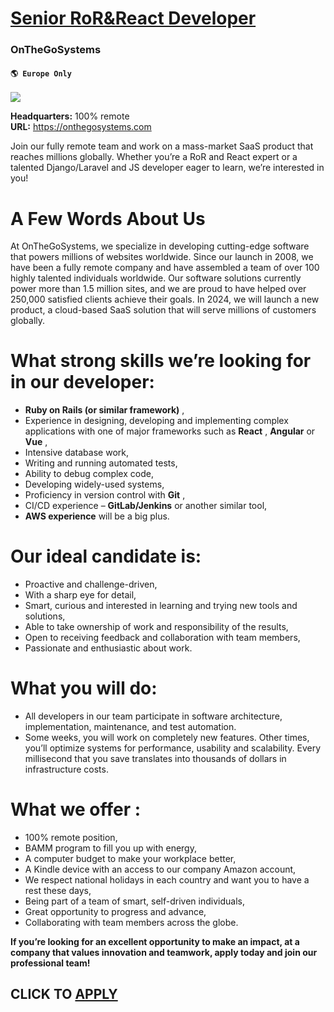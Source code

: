 # [Senior RoR&React Developer](https://www.remotewlb.com/apply/senior-ror-react-developer)  
### OnTheGoSystems  
#### `🌎 Europe Only`  
![](https://we-work-remotely.imgix.net/logos/0076/2990/logo.gif?ixlib=rails-4.0.0&w=50&h=50&dpr=2&fit=fill&auto=compress)

**Headquarters:** 100% remote  
**URL:** https://onthegosystems.com

Join our fully remote team and work on a mass-market SaaS product that reaches millions globally. Whether you’re a RoR and React expert or a talented Django/Laravel and JS developer eager to learn, we’re interested in you!  
  

# **A Few Words About Us**

  

At OnTheGoSystems, we specialize in developing cutting-edge software that powers millions of websites worldwide. Since our launch in 2008, we have been a fully remote company and have assembled a team of over 100 highly talented individuals worldwide. Our software solutions currently power more than 1.5 million sites, and we are proud to have helped over 250,000 satisfied clients achieve their goals. In 2024, we will launch a new product, a cloud-based SaaS solution that will serve millions of customers globally.  
  

# **What strong skills we’re looking for in our developer:**

  

  * **Ruby on Rails (or similar framework)** , 
  * Experience in designing, developing and implementing complex applications with one of major frameworks such as **React** , **Angular** or **Vue** ,
  * Intensive database work,
  * Writing and running automated tests,
  * Ability to debug complex code,
  * Developing widely-used systems,
  * Proficiency in version control with **Git** ,
  * CI/CD experience – **GitLab/Jenkins** or another similar tool,
  * **AWS experience** will be a big plus.

  

# **Our ideal candidate is:**

  

  * Proactive and challenge-driven,
  * With a sharp eye for detail,
  * Smart, curious and interested in learning and trying new tools and solutions,
  * Able to take ownership of work and responsibility of the results,
  * Open to receiving feedback and collaboration with team members,
  * Passionate and enthusiastic about work. 

  

# **What you will do:**

  

  * All developers in our team participate in software architecture, implementation, maintenance, and test automation.
  * Some weeks, you will work on completely new features. Other times, you’ll optimize systems for performance, usability and scalability. Every millisecond that you save translates into thousands of dollars in infrastructure costs.

  

#  **What we offer** :

  

  * 100% remote position,
  * BAMM program to fill you up with energy, 
  * A computer budget to make your workplace better,
  * A Kindle device with an access to our company Amazon account, 
  * We respect national holidays in each country and want you to have a rest these days, 
  * Being part of a team of smart, self-driven individuals,
  * Great opportunity to progress and advance,
  * Collaborating with team members across the globe.

  
  

**If you’re looking for an excellent opportunity to make an impact, at a company that values innovation and teamwork, apply today and join our professional team!**

  
## CLICK TO [APPLY](https://www.remotewlb.com/apply/senior-ror-react-developer)

